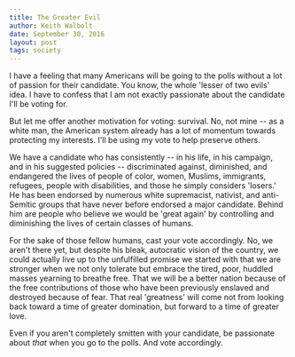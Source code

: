 ```yaml
---
title: The Greater Evil
author: Keith Walbolt
date: September 30, 2016
layout: post
tags: society
---
```


I have a feeling that many Americans will be going to the polls without a lot of passion for their candidate. You know, the whole 'lesser of two evils' idea. I have to confess that I am not exactly passionate about the candidate I'll be voting for.

But let me offer another motivation for voting: survival. No, not mine -- as a white man, the American system already has a lot of momentum towards protecting my interests. I'll be using my vote to help preserve others.

We have a candidate who has consistently -- in his life, in his campaign, and in his suggested policies -- discriminated against, diminished, and endangered the lives of people of color, women, Muslims, immigrants, refugees, people with disabilities, and those he simply considers 'losers.' He has been endorsed by numerous white supremacist, nativist, and anti-Semitic groups that have never before endorsed a major candidate. Behind him are people who believe we would be 'great again' by controlling and diminishing the lives of certain classes of humans.

For the sake of those fellow humans, cast your vote accordingly. No, we aren't there yet, but despite his bleak, autocratic vision of the country, we could actually live up to the unfulfilled promise we started with that we are stronger when we not only tolerate but embrace the tired, poor, huddled masses yearning to breathe free. That we will be a better nation because of the free contributions of those who have been previously enslaved and destroyed because of fear. That real 'greatness' will come not from looking back toward a time of greater domination, but forward to a time of greater love.

Even if you aren't completely smitten with your candidate, be passionate about *that* when you go to the polls. And vote accordingly.
